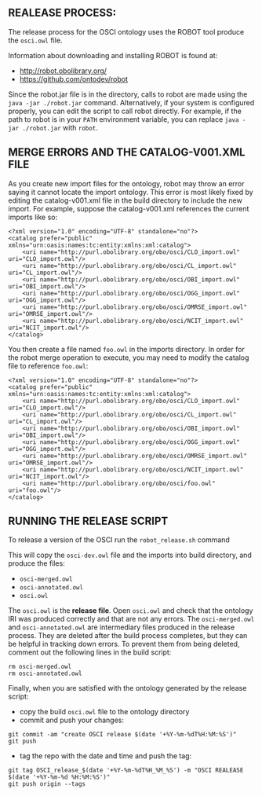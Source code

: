 ## REALEASE PROCESS:
The release process for the OSCI ontology uses the ROBOT tool produce the `osci.owl` file.

Information about downloading and installing ROBOT is found at:
- http://robot.obolibrary.org/
- https://github.com/ontodev/robot

Since the robot.jar file is in the directory, calls to robot are made using the `java -jar ./robot.jar` command.
Alternatively, if your system is configured properly, you can edit the script to call robot directly. 
For example, if the path to robot is in your `PATH` environment variable, you can replace `java -jar ./robot.jar` with `robot`.

## MERGE ERRORS AND THE CATALOG-V001.XML FILE
As you create new import files for the ontology, robot may throw an error saying it cannot locate the import ontology.
This error is most likely fixed by editing the catalog-v001.xml file in the build directory to include the new import.
For example, suppose the catalog-v001.xml references the current imports like so:
```
<?xml version="1.0" encoding="UTF-8" standalone="no"?>
<catalog prefer="public" xmlns="urn:oasis:names:tc:entity:xmlns:xml:catalog">
	<uri name="http://purl.obolibrary.org/obo/osci/CLO_import.owl" uri="CLO_import.owl"/>
	<uri name="http://purl.obolibrary.org/obo/osci/CL_import.owl" uri="CL_import.owl"/>
	<uri name="http://purl.obolibrary.org/obo/osci/OBI_import.owl" uri="OBI_import.owl"/>
	<uri name="http://purl.obolibrary.org/obo/osci/OGG_import.owl" uri="OGG_import.owl"/>
	<uri name="http://purl.obolibrary.org/obo/osci/OMRSE_import.owl" uri="OMRSE_import.owl"/>
	<uri name="http://purl.obolibrary.org/obo/osci/NCIT_import.owl" uri="NCIT_import.owl"/>
</catalog>
```

You then create a file named `foo.owl` in the imports directory. 
In order for the robot merge operation to execute, you may need to modify the catalog file to reference `foo.owl`:
```
<?xml version="1.0" encoding="UTF-8" standalone="no"?>
<catalog prefer="public" xmlns="urn:oasis:names:tc:entity:xmlns:xml:catalog">
	<uri name="http://purl.obolibrary.org/obo/osci/CLO_import.owl" uri="CLO_import.owl"/>
	<uri name="http://purl.obolibrary.org/obo/osci/CL_import.owl" uri="CL_import.owl"/>
	<uri name="http://purl.obolibrary.org/obo/osci/OBI_import.owl" uri="OBI_import.owl"/>
	<uri name="http://purl.obolibrary.org/obo/osci/OGG_import.owl" uri="OGG_import.owl"/>
	<uri name="http://purl.obolibrary.org/obo/osci/OMRSE_import.owl" uri="OMRSE_import.owl"/>
	<uri name="http://purl.obolibrary.org/obo/osci/NCIT_import.owl" uri="NCIT_import.owl"/>
	<uri name="http://purl.obolibrary.org/obo/osci/foo.owl" uri="foo.owl"/>
</catalog>
```

## RUNNING THE RELEASE SCRIPT
To release a version of the OSCI run the `robot_release.sh` command

This will copy the `osci-dev.owl` file and the imports into build directory, and produce the files:

- `osci-merged.owl`
- `osci-annotated.owl`
- `osci.owl`

The `osci.owl` is the **release file**. Open `osci.owl` and check that the ontology IRI was produced correctly and that are not any errors.
The `osci-merged.owl` and `osci-annotated.owl` are intermediary files produced in the release process.
They are deleted after the build process completes, but they can be helpful in tracking down errors. 
To prevent them from being deleted, comment out the following lines in the build script:
```
rm osci-merged.owl
rm osci-annotated.owl
```

Finally, when you are satisfied with the ontology generated by the release script:

- copy the build `osci.owl` file to the ontology directory
- commit and push your changes:
```
git commit -am "create OSCI release $(date '+%Y-%m-%dT%H:%M:%S')"
git push
```
- tag the repo with the date and time and push the tag: 
```
git tag OSCI_release_$(date '+%Y-%m-%dT%H_%M_%S') -m "OSCI REALEASE $(date '+%Y-%m-%d %H:%M:%S')"
git push origin --tags
```
